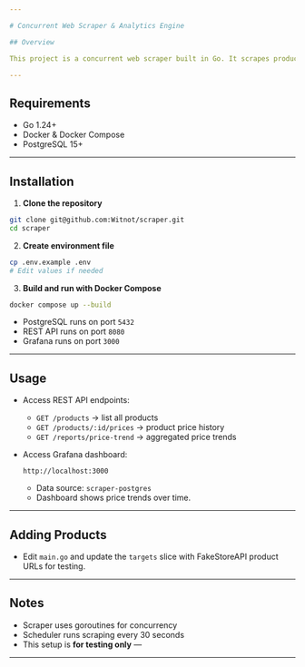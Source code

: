 ```yaml
---

# Concurrent Web Scraper & Analytics Engine

## Overview

This project is a concurrent web scraper built in Go. It scrapes product prices from **FakeStoreAPI** (testing), stores data in PostgreSQL, and provides a REST API. Price trends can be visualized using Grafana.

---
```


## Requirements

* Go 1.24+
* Docker & Docker Compose
* PostgreSQL 15+

---

## Installation

1. **Clone the repository**

```bash
git clone git@github.com:Witnot/scraper.git
cd scraper
```

2. **Create environment file**

```bash
cp .env.example .env
# Edit values if needed
```

3. **Build and run with Docker Compose**

```bash
docker compose up --build
```

* PostgreSQL runs on port `5432`
* REST API runs on port `8080`
* Grafana runs on port `3000`

---

## Usage

* Access REST API endpoints:

  * `GET /products` → list all products
  * `GET /products/:id/prices` → product price history
  * `GET /reports/price-trend` → aggregated price trends

* Access Grafana dashboard:

  ```
  http://localhost:3000
  ```

  * Data source: `scraper-postgres`
  * Dashboard shows price trends over time.

---

## Adding Products

* Edit `main.go` and update the `targets` slice with FakeStoreAPI product URLs for testing.

---

## Notes

* Scraper uses goroutines for concurrency
* Scheduler runs scraping every 30 seconds
* This setup is **for testing only** —

---


